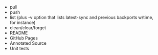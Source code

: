 * pull
* push
* list (plus -v option that lists latest-sync and previous backports w/time, for instance)
* clean/clear/forget
* README
* GitHub Pages
* Annotated Source
* Unit tests
